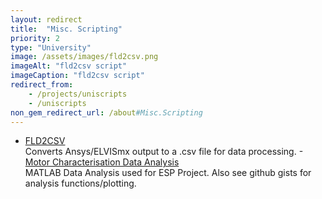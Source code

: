 ```yaml
---
layout: redirect
title:  "Misc. Scripting"
priority: 2
type: "University"
image: /assets/images/fld2csv.png
imageAlt: "fld2csv script"
imageCaption: "fld2csv script"
redirect_from: 
    - /projects/uniscripts
    - /uniscripts
non_gem_redirect_url: /about#Misc.Scripting
---
```

- [FLD2CSV](https://github.com/cinnamondev/fld2csv.py)\
Converts Ansys/ELVISmx output to a .csv file for data processing.
-[Motor Characterisation Data Analysis](https://github.com/embedded-systems-30/motors-lab)\
MATLAB Data Analysis used for ESP Project. Also see github gists for analysis functions/plotting.
